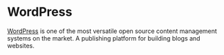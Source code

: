 # WordPress

[WordPress](https://wordpress.org/) is one of the most versatile open source content management systems on the market. A publishing platform for building blogs and websites.
